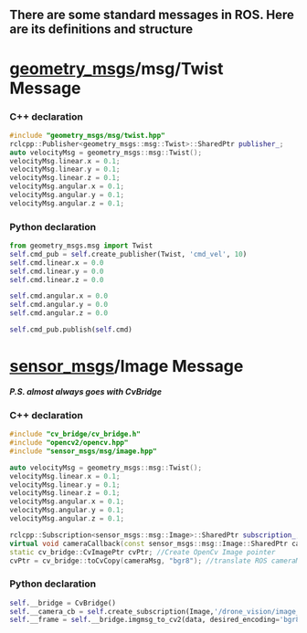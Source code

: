 ## There are some standard messages in ROS. Here are its definitions and structure
# [geometry_msgs](https://docs.ros2.org/galactic/api/geometry_msgs/index-msg.html)/msg/Twist Message

### C++ declaration
```cpp
#include "geometry_msgs/msg/twist.hpp"
rclcpp::Publisher<geometry_msgs::msg::Twist>::SharedPtr publisher_;
auto velocityMsg = geometry_msgs::msg::Twist();
velocityMsg.linear.x = 0.1;
velocityMsg.linear.y = 0.1;
velocityMsg.linear.z = 0.1;
velocityMsg.angular.x = 0.1;
velocityMsg.angular.y = 0.1;
velocityMsg.angular.z = 0.1;

```
### Python declaration
```python
from geometry_msgs.msg import Twist
self.cmd_pub = self.create_publisher(Twist, 'cmd_vel', 10)
self.cmd.linear.x = 0.0
self.cmd.linear.y = 0.0
self.cmd.linear.z = 0.0

self.cmd.angular.x = 0.0 
self.cmd.angular.y = 0.0
self.cmd.angular.z = 0.0

self.cmd_pub.publish(self.cmd)
```
# [sensor_msgs](https://docs.ros.org/en/api/sensor_msgs/html/index-msg.html)/Image Message
***P.S. almost always goes with CvBridge***
### C++ declaration
```cpp
#include "cv_bridge/cv_bridge.h"
#include "opencv2/opencv.hpp"
#include "sensor_msgs/msg/image.hpp"

auto velocityMsg = geometry_msgs::msg::Twist();
velocityMsg.linear.x = 0.1;
velocityMsg.linear.y = 0.1;
velocityMsg.linear.z = 0.1;
velocityMsg.angular.x = 0.1;
velocityMsg.angular.y = 0.1;
velocityMsg.angular.z = 0.1;

rclcpp::Subscription<sensor_msgs::msg::Image>::SharedPtr subscription_;
virtual void cameraCallback(const sensor_msgs::msg::Image::SharedPtr cameraMsg);
static cv_bridge::CvImagePtr cvPtr; //Create OpenCv Image pointer
cvPtr = cv_bridge::toCvCopy(cameraMsg, "bgr8"); //translate ROS cameraMSG to //OpenCv image
```
### Python declaration
```python
self.__bridge = CvBridge()
self.__camera_cb = self.create_subscription(Image,'/drone_vision/image_from_airsim', self.__camera_cb, 1)
self.__frame = self.__bridge.imgmsg_to_cv2(data, desired_encoding='bgr8')
```
